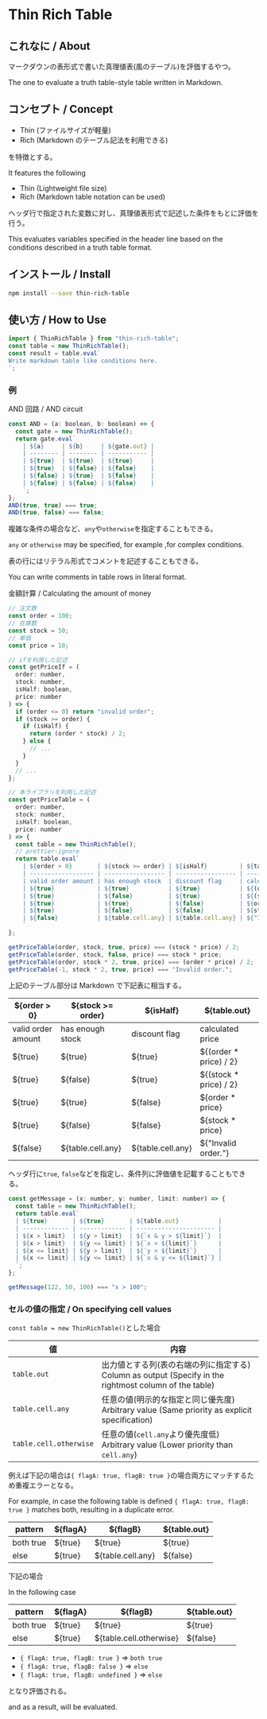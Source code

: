 # Thin Rich Table

## これなに / About

マークダウンの表形式で書いた真理値表(風のテーブル)を評価するやつ。

The one to evaluate a truth table-style table written in Markdown.

## コンセプト / Concept

- Thin (ファイルサイズが軽量)
- Rich (Markdown のテーブル記法を利用できる)

を特徴とする。

It features the following

- Thin (Lightweight file size)
- Rich (Markdown table notation can be used)

ヘッダ行で指定された変数に対し、真理値表形式で記述した条件をもとに評価を行う。

This evaluates variables specified in the header line based on the conditions described in a truth table format.

## インストール / Install

```bash
npm install --save thin-rich-table
```

## 使い方 / How to Use

```javascript
import { ThinRichTable } from "thin-rich-table";
const table = new ThinRichTable();
const result = table.eval`
Write markdown table like conditions here.
`;
```

### 例

AND 回路 / AND circuit

```javascript
const AND = (a: boolean, b: boolean) => {
  const gate = new ThinRichTable();
  return gate.eval`
    | ${a}     | ${b}     | ${gate.out} |
    | -------- | -------- | ----------- |
    | ${true}  | ${true}  | ${true}     |
    | ${true}  | ${false} | ${false}    |
    | ${false} | ${true}  | ${false}    |
    | ${false} | ${false} | ${false}    |
    `;
};
AND(true, true) === true;
AND(true, false) === false;
```

複雑な条件の場合など、`any`や`otherwise`を指定することもできる。

`any` or `otherwise` may be specified, for example ,for complex conditions.

表の行にはリテラル形式でコメントを記述することもできる。

You can write comments in table rows in literal format.

金額計算 / Calculating the amount of money

```javascript
// 注文数
const order = 100;
// 在庫数
const stock = 50;
// 単価
const price = 10;

// ifを利用した記述
const getPriceIf = (
  order: number,
  stock: number,
  isHalf: boolean,
  price: number
) => {
  if (order <= 0) return "invalid order";
  if (stock >= order) {
    if (isHalf) {
      return (order * stock) / 2;
    } else {
      // ...
    }
  }
  // ...
};

// 本ライブラリを利用した記述
const getPriceTable = (
  order: number,
  stock: number,
  isHalf: boolean,
  price: number
) => {
  const table = new ThinRichTable();
  // prettier-ignore
  return table.eval`
    | ${order > 0}       | ${stock >= order} | ${isHalf}         | ${table.out}           |
    | ------------------ | ----------------- | ----------------- | ---------------------- |
    | valid order amount | has enough stock  | discount flag     | calculated price       |
    | ${true}            | ${true}           | ${true}           | ${(order * price) / 2} |
    | ${true}            | ${false}          | ${true}           | ${(stock * price) / 2} |
    | ${true}            | ${true}           | ${false}          | ${order * price}       |
    | ${true}            | ${false}          | ${false}          | ${stock * price}       |
    | ${false}           | ${table.cell.any} | ${table.cell.any} | ${"Invalid order."}    |
    `
};

getPriceTable(order, stock, true, price) === (stock * price) / 2;
getPriceTable(order, stock, false, price) === stock * price;
getPriceTable(order, stock * 2, true, price) === (order * price) / 2;
getPriceTable(-1, stock * 2, true, price) === "Invalid order.";
```

上記のテーブル部分は Markdown で下記表に相当する。

| \${order > 0}      | \${stock >= order} | \${isHalf}        | \${table.out}           |
| ------------------ | ------------------ | ----------------- | ----------------------- |
| valid order amount | has enough stock   | discount flag     | calculated price        |
| ${true}            | ${true}            | ${true}           | ${(order \* price) / 2} |
| ${true}            | ${false}           | ${true}           | ${(stock \* price) / 2} |
| ${true}            | ${true}            | ${false}          | ${order \* price}       |
| ${true}            | ${false}           | ${false}          | ${stock \* price}       |
| ${false}           | ${table.cell.any}  | ${table.cell.any} | ${"Invalid order."}     |

ヘッダ行に`true`, `false`などを指定し、条件列に評価値を記載することもできる。

```javascript
const getMessage = (x: number, y: number, limit: number) => {
  const table = new ThinRichTable();
  return table.eval`
  | ${true}       | ${true}       | ${table.out}           |
  | ------------- | ------------- | ---------------------- |
  | ${x > limit}  | ${y > limit}  | ${`x & y > ${limit}`}  |
  | ${x > limit}  | ${y <= limit} | ${`x > ${limit}`}      |
  | ${x <= limit} | ${y > limit}  | ${`y > ${limit}`}      |
  | ${x <= limit} | ${y <= limit} | ${`x & y <= ${limit}`} |
  `;
};

getMessage(122, 50, 100) === "x > 100";
```

### セルの値の指定 / On specifying cell values

`const table = new ThinRichTable()`とした場合

| 値                     | 内容                                                                                                      |
| ---------------------- | --------------------------------------------------------------------------------------------------------- |
| `table.out`            | 出力値とする列(表の右端の列に指定する)<br>Column as output (Specify in the rightmost column of the table) |
| `table.cell.any`       | 任意の値(明示的な指定と同じ優先度)<br>Arbitrary value (Same priority as explicit specification)           |
| `table.cell.otherwise` | 任意の値(`cell.any`より優先度低)<br>Arbitrary value (Lower priority than `cell.any`)                      |

例えば下記の場合は`{ flagA: true, flagB: true }`の場合両方にマッチするため重複エラーとなる。

For example, in case the following table is defined `{ flagA: true, flagB: true }` matches both, resulting in a duplicate error.

| pattern   | ${flagA} | ${flagB}          | ${table.out} |
| --------- | -------- | ----------------- | ------------ |
| both true | ${true}  | ${true}           | ${true}      |
| else      | ${true}  | ${table.cell.any} | ${false}     |

下記の場合

In the following case

| pattern   | ${flagA} | ${flagB}                | ${table.out} |
| --------- | -------- | ----------------------- | ------------ |
| both true | ${true}  | ${true}                 | ${true}      |
| else      | ${true}  | ${table.cell.otherwise} | ${false}     |

- `{ flagA: true, flagB: true }` => `both true`
- `{ flagA: true, flagB: false }` => `else`
- `{ flagA: true, flagB: undefined }` => `else`

となり評価される。

and as a result, will be evaluated.
